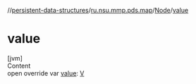 //[persistent-data-structures](../../index.md)/[ru.nsu.mmp.pds.map](../index.md)/[Node](index.md)/[value](value.md)



# value  
[jvm]  
Content  
open override var [value](value.md): [V](index.md)  



